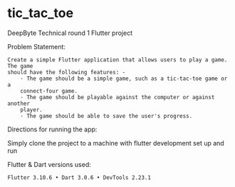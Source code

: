 # tic_tac_toe

DeepByte Technical round 1 Flutter project 

Problem Statement:
    
    Create a simple Flutter application that allows users to play a game. The game
    should have the following features: -
        · The game should be a simple game, such as a tic-tac-toe game or a
        connect-four game.
        · The game should be playable against the computer or against another
        player.
        · The game should be able to save the user's progress.

Directions for running the app: 

Simply clone the project to a machine with flutter development set up and run

Flutter & Dart versions used: 

    Flutter 3.10.6 • Dart 3.0.6 • DevTools 2.23.1